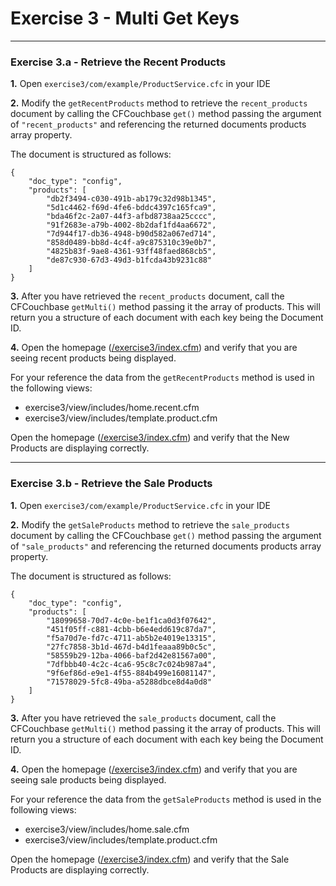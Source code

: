 # Exercise 3 - Multi Get Keys

---

### Exercise 3.a - Retrieve the Recent Products

**1\.** Open `exercise3/com/example/ProductService.cfc` in your IDE

**2\.** Modify the `getRecentProducts` method to retrieve the `recent_products` document by calling the CFCouchbase `get()` method passing the argument of `"recent_products"` and referencing the returned documents products array property. 

The document is structured as follows:

```
{
	"doc_type": "config",
	"products": [
		"db2f3494-c030-491b-ab179c32d98b1345",
		"5d1c4462-f69d-4fe6-bddc4397c165fca9",
		"bda46f2c-2a07-44f3-afbd8738aa25cccc",
		"91f2683e-a79b-4002-8b2daf1fd4aa6672",
		"7d944f17-db36-4948-b90d582a067ed714",
		"858d0489-bb8d-4c4f-a9c875310c39e0b7",
		"4825b83f-9ae8-4361-93ff48faed868cb5",
		"de87c930-67d3-49d3-b1fcda43b9231c88"
	]
}
```

**3\.** After you have retrieved the `recent_products` document, call the CFCouchbase `getMulti()` method passing it the array of products.  This will return you a structure of each document with each key being the Document ID.

**4\.** Open the homepage ([/exercise3/index.cfm](/exercise3/index.cfm)) and verify that you are seeing recent products being displayed.

For your reference the data from the `getRecentProducts` method is used in the following views:

- exercise3/view/includes/home.recent.cfm
- exercise3/view/includes/template.product.cfm

Open the homepage ([/exercise3/index.cfm](/exercise3/index.cfm)) and verify that the New Products are displaying correctly.

---

### Exercise 3.b - Retrieve the Sale Products

**1\.** Open `exercise3/com/example/ProductService.cfc` in your IDE


**2\.** Modify the `getSaleProducts` method to retrieve the `sale_products` document by calling the CFCouchbase `get()` method passing the argument of `"sale_products"` and referencing the returned documents products array property.  

The document is structured as follows:

```
{
	"doc_type": "config",
	"products": [
		"18099658-70d7-4c0e-be1f1ca0d3f07642",
		"451f05ff-c881-4cbb-b6e4edd619c87da7",
		"f5a70d7e-fd7c-4711-ab5b2e4019e13315",
		"27fc7858-3b1d-467d-b4d1feaaa89b0c5c",
		"58559b29-12ba-4066-baf2d42e81567a00",
		"7dfbbb40-4c2c-4ca6-95c8c7c024b987a4",
		"9f6ef86d-e9e1-4f55-884b499e16081147",
		"71578029-5fc8-49ba-a5288dbce8d4a0d8"
	]
}
```

**3\.** After you have retrieved the `sale_products` document, call the CFCouchbase `getMulti()` method passing it the array of products.  This will return you a structure of each document with each key being the Document ID.

**4\.** Open the homepage ([/exercise3/index.cfm](/exercise3/index.cfm)) and verify that you are seeing sale products being displayed.

For your reference the data from the `getSaleProducts` method is used in the following views:

- exercise3/view/includes/home.sale.cfm
- exercise3/view/includes/template.product.cfm

Open the homepage ([/exercise3/index.cfm](/exercise3/index.cfm)) and verify that the Sale Products are displaying correctly.